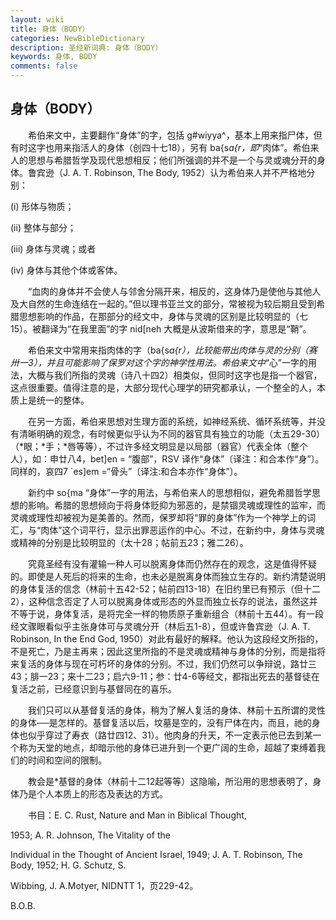 ```yaml
---
layout: wiki
title: 身体（BODY）
categories: NewBibleDictionary
description: 圣经新词典: 身体（BODY）
keywords: 身体, BODY
comments: false
---
```


## 身体（BODY）

　　希伯来文中，主要翻作“身体”的字，包括 g#wiyya^，基本上用来指尸体，但有时这字也用来指活人的身体（创四十七18），另有 ba{s*a{r，即*“肉体”。希伯来人的思想与希腊哲学及现代思想相反；他们所强调的并不是一个与灵或魂分开的身体。鲁宾逊（J. A. T. Robinson, The Body, 1952）认为希伯来人并不严格地分别：

(i) 形体与物质；

(ii) 整体与部分；

(iii) 身体与灵魂；或者

(iv) 身体与其他个体或客体。

　　“血肉的身体并不会使人与邻舍分隔开来，相反的，这身体乃是使他与其他人及大自然的生命连结在一起的。”但以理书亚兰文的部分，常被视为较后期且受到希腊思想影响的作品，在那部分的经文中，身体与灵魂的区别是比较明显的（七15）。被翻译为“在我里面”的字 nid[neh 大概是从波斯借来的字，意思是“鞘”。

　　希伯来文中常用来指肉体的字（ba{s*a{r），比较能带出肉体与灵的分别（赛卅一3），并且可能影响了保罗对这个字的神学性用法。希伯来文中*“心”一字的用法，大概与我们所指的灵魂（诗八十四2）相类似，但同时这字也是指一个器官，这点很重要。值得注意的是，大部分现代心理学的研究都承认，一个整全的人，本质上是统一的整体。

　　在另一方面，希伯来思想对生理方面的系统，如神经系统、循环系统等，并没有清晰明确的观念，有时候更似乎认为不同的器官具有独立的功能（太五29-30）（*眼；*手；*唇等等），不过许多经文明显是以局部（器官）代表全体（整个人），如：申廿八4，bet]en = “腹部”，RSV 译作“身体”〔译注：和合本作“身”〕。同样的，哀四7 `es]em =“骨头”〔译注:和合本亦作“身体”〕。

　　新约中 so{ma “身体”一字的用法，与希伯来人的思想相似，避免希腊哲学思想的影响。希腊的思想倾向于将身体贬抑为邪恶的，是禁锢灵魂或理性的监牢，而灵魂或理性却被视为是美善的。然而，保罗却将“罪的身体”作为一个神学上的词汇，与“肉体”这个词平行，显示出罪恶运作的中心。不过，在新约中，身体与灵魂或精神的分别是比较明显的（太十28；帖前五23；雅二26）。

　　究竟圣经有没有灌输一种人可以脱离身体而仍然存在的观念，这是值得怀疑的。即使是人死后的将来的生命，也未必是脱离身体而独立生存的。新约清楚说明的身体复活的信念（林前十五42-52；帖前四13-18）在旧约里已有预示（但十二2），这种信念否定了人可以脱离身体或形态的外显而独立长存的说法，虽然这并不等于说，身体复活，是将完全一样的物质原子重新组合（林前十五44）。有一段经文骤眼看似乎主张身体可与灵魂分开（林后五1-8），但或许鲁宾逊（J. A. T. Robinson, In the End God, 1950）对此有最好的解释。他认为这段经文所指的，不是死亡，乃是主再来；因此这里所指的不是灵魂或精神与身体的分别，而是指将来复活的身体与现在可朽坏的身体的分别。不过，我们仍然可以争辩说，路廿三43；腓一23；来十二23；启六9-11；参：廿4-6等经文，都指出死去的基督徒在复活之前，已经意识到与基督同在的喜乐。

　　我们只可以从基督复活的身体，稍为了解人复活的身体、林前十五所谓的灵性的身体──是怎样的。基督复活以后，坟墓是空的，没有尸体在内，而且，祂的身体也似乎穿过了寿衣（路廿四12、31）。他肉身的升天，不一定表示他已去到某一个称为天堂的地点，却暗示他的身体已进升到一个更广阔的生命，超越了束缚着我们的时间和空间的限制。

　　教会是*基督的身体（林前十二12起等等）这隐喻，所沿用的思想表明了，身体乃是个人本质上的形态及表达的方式。

　　书目：E. C. Rust, Nature and Man in Biblical Thought,

1953; A. R. Johnson, The Vitality of the

Individual in the Thought of Ancient Israel, 1949; J. A. T. Robinson, The Body, 1952; H. G. Schutz, S.

Wibbing, J. A.Motyer, NIDNTT 1，页229-42。

B.O.B.






